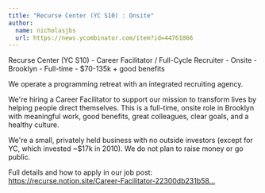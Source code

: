 ```yaml
---
title: "Recurse Center (YC S10) : Onsite"
author:
  name: nicholasjbs
  url: https://news.ycombinator.com/item?id=44761866
---
```


<JobNavigation />

Recurse Center (YC S10) - Career Facilitator &#x2F; Full-Cycle Recruiter - Onsite - Brooklyn - Full-time - $70-135k + good benefits

We operate a programming retreat with an integrated recruiting agency.

We&#x27;re hiring a Career Facilitator to support our mission to transform lives by helping people direct themselves. This is a full-time, onsite role in Brooklyn with meaningful work, good benefits, great colleagues, clear goals, and a healthy culture.

We&#x27;re a small, privately held business with no outside investors (except for YC, which invested ~$17k in 2010). We do not plan to raise money or go public.

Full details and how to apply in our job post: <a href="https:&#x2F;&#x2F;recurse.notion.site&#x2F;Career-Facilitator-22300db231b580ba9190df9d5e480080" rel="nofollow">https:&#x2F;&#x2F;recurse.notion.site&#x2F;Career-Facilitator-22300db231b58...</a>
<JobApplication />

